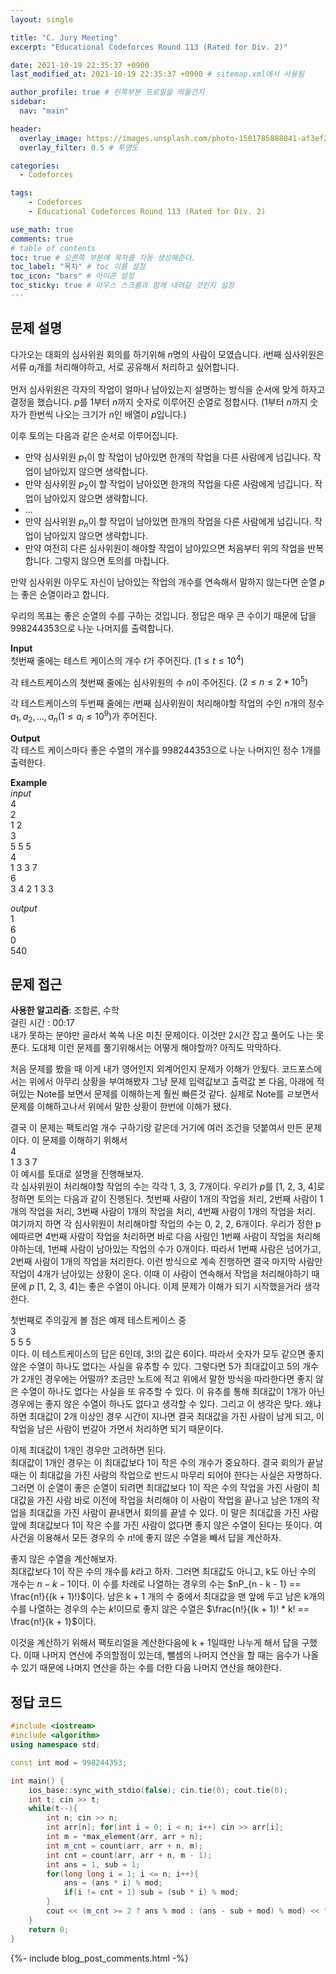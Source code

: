 ```yaml
---
layout: single

title: "C. Jury Meeting"
excerpt: "Educational Codeforces Round 113 (Rated for Div. 2)"

date: 2021-10-19 22:35:37 +0900
last_modified_at: 2021-10-19 22:35:37 +0900 # sitemap.xml에서 사용됨

author_profile: true # 왼쪽부분 프로필을 띄울건지
sidebar:
  nav: "main"

header:
  overlay_image: https://images.unsplash.com/photo-1501785888041-af3ef285b470?ixlib=rb-1.2.1&ixid=eyJhcHBfaWQiOjEyMDd9&auto=format&fit=crop&w=1350&q=80
  overlay_filter: 0.5 # 투명도

categories: 
  - Codeforces

tags: 
    - Codeforces
    - Educational Codeforces Round 113 (Rated for Div. 2)

use_math: true
comments: true
# table of contents
toc: true # 오른쪽 부분에 목차를 자동 생성해준다.
toc_label: "목차" # toc 이름 설정
toc_icon: "bars" # 아이콘 설정
toc_sticky: true # 마우스 스크롤과 함께 내려갈 것인지 설정
---
```


## 문제 설명  
다가오는 대회의 심사위원 회의를 하기위해 $n$명의 사람이 모였습니다. $i$번째 심사위원은 서류 $a_i$개를 처리해야하고, 서로 공유해서 처리하고 싶어합니다.  

먼저 심사위원은 각자의 작업이 얼마나 남아있는지 설명하는 방식을 순서에 맞게 하자고 결정을 했습니다. $p$를 $1$부터 $n$까지 숫자로 이루어진 순열로 정합시다. ($1$부터 $n$까지 숫자가 한번씩 나오는 크기가 $n$인 배열이 $p$입니다.)  

이후 토의는 다음과 같은 순서로 이루어집니다.  
* 만약 심사위원 $p_1$이 할 작업이 남아있면 한개의 작업을 다른 사람에게 넘깁니다. 작업이 남아있지 않으면 생략합니다.  
* 만약 심사위원 $p_2$이 할 작업이 남아있면 한개의 작업을 다른 사람에게 넘깁니다. 작업이 남아있지 않으면 생략합니다.  
* ...
* 만약 심사위원 $p_n$이 할 작업이 남아있면 한개의 작업을 다른 사람에게 넘깁니다. 작업이 남아있지 않으면 생략합니다.  
* 만약 여전히 다른 심사위원이 해야할 작업이 남아있으면 처음부터 위의 작업을 반복합니다. 그렇지 않으면 토의를 마칩니다.  

만약 심사위원 아무도 자신이 남아있는 작업의 개수를 연속해서 말하지 않는다면 순열 $p$는 좋은 순열이라고 합니다.  

우리의 목표는 좋은 순열의 수를 구하는 것입니다. 정답은 매우 큰 수이기 때문에 답을 $998 244 353$으로 나눈 나머지를 출력합니다.

__Input__  
첫번째 줄에는 테스트 케이스의 개수 $t$가 주어진다. $(1 \le t \le 10^4)$

각 테스트케이스의 첫번째 줄에는 심사위원의 수 $n$이 주어진다. $(2 \le n \le 2*10^5)$  

각 테스트케이스의 두번째 줄에는 $i$번째 심사위원이 처리해야할 작업의 수인 $n$개의 정수 $a_1, a_2, ..., a_n (1 \le a_i \le 10^9)$가 주어진다.  

__Output__  
각 테스트 케이스마다 좋은 수열의 개수를 $998 244 353$으로 나눈 나머지인 정수 1개를 출력한다. 

__Example__  
_input_  
4  
2  
1 2  
3  
5 5 5  
4  
1 3 3 7  
6  
3 4 2 1 3 3  


_output_  
1  
6  
0  
540  
  
  

## 문제 접근
__사용한 알고리즘__: 조합론, 수학  
걸린 시간 : 00:17  
내가 못하는 분야만 골라서 쏙쏙 나온 미친 문제이다. 이것만 2시간 잡고 풀어도 나는 못푼다. 도대체 이런 문제를 풀기위해서는 어떻게 해야할까? 아직도 막막하다.  

처음 문제를 봤을 때 이게 내가 영어인지 외계어인지 문제가 이해가 안됬다. 코드포스에서는 위에서 아무리 상황을 부여해봤자 그냥 문제 입력값보고 출력값 본 다음, 아래에 적혀있는 Note를 보면서 문제를 이해하는게 훨씬 빠른것 같다. 실제로 Note를 ㄹ보면서 문제를 이해하고나서 위에서 말한 상황이 한번에 이해가 됐다.  

결국 이 문제는 팩토리얼 개수 구하기랑 같은데 거기에 여러 조건을 덧붙여서 만든 문제이다. 이 문제를 이해하기 위해서  
4   
1 3 3 7   
이 예시를 토대로 설명을 진행해보자.  
각 심사위원이 처리해야할 작업의 수는 각각 1, 3, 3, 7개이다. 우리가 $p$를 [1, 2, 3, 4]로 정하면 토의는 다음과 같이 진행된다. 첫번째 사람이 1개의 작업을 처리, 2번째 사람이 1개의 작업을 처리, 3번째 사람이 1개의 작업을 처리, 4번째 사람이 1개의 작업을 처리. 여기까지 하면 각 심사위원이 처리해야할 작업의 수는 0, 2, 2, 6개이다. 우리가 정한 p에따르면 4번째 사람이 작업을 처리하면 바로 다음 사람인 1번째 사람이 작업을 처리해야하는데, 1번째 사람이 남아있는 작업의 수가 0개이다. 따라서 1번째 사람은 넘어가고, 2번째 사람이 1개의 작업을 처리한다. 이런 방식으로 계속 진행하면 결국 마지막 사람만 작업이 4개가 남아있는 상황이 온다. 이때 이 사람이 연속해서 작업을 처리해야하기 때문에 $p$ [1, 2, 3, 4]는 좋은 수열이 아니다. 이제 문제가 이해가 되기 시작했을거라 생각한다.  

첫번째로 주의깊게 볼 점은 예제 테스트케이스 중  
3  
5  5  5  
이다. 이 테스트케이스의 답은 6인데, 3!의 값은 6이다. 따라서 숫자가 모두 같으면 좋지 않은 수열이 하나도 없다는 사실을 유추할 수 있다. 그렇다면 5가 최대값이고 5의 개수가 2개인 경우에는 어떨까? 조금만 노트에 적고 위에서 말한 방식을 따라한다면 좋지 않은 수열이 하나도 없다는 사실을 또 유추할 수 있다. 이 유추를 통해 최대값이 1개가 아닌 경우에는 좋지 않은 수열이 하나도 없다고 생각할 수 있다. 그리고 이 생각은 맞다. 왜냐하면 최대값이 2개 이상인 경우 시간이 지나면 결국 최대값을 가진 사람이 남게 되고, 이 작업을 남은 사람이 번갈아 가면서 처리하면 되기 때문이다.  

이제 최대값이 1개인 경우만 고려하면 된다.  
최대값이 1개인 경우는 이 최대값보다 1이 작은 수의 개수가 중요하다. 결국 회의가 끝날때는 이 최대값을 가진 사람의 작업으로 반드시 마무리 되어야 한다는 사실은 자명하다. 그러면 이 순열이 좋은 순열이 되려면 최대값보다 1이 작은 수의 작업을 가진 사람이 최대값을 가진 사람 바로 이전에 작업을 처리해야 이 사람이 작업을 끝나고 남은 1개의 작업을 최대값을 가진 사람이 끝내면서 회의를 끝낼 수 있다. 이 말은 최대값을 가진 사람 앞에 최대값보다 1이 작은 수를 가진 사람이 없다면 좋지 않은 수열이 된다는 뜻이다. 여사건을 이용해서 모든 경우의 수 $n!$에 좋지 않은 수열을 빼서 답을 계산하자.  

좋지 않은 수열을 계산해보자.  
최대값보다 1이 작은 수의 개수를 $k$라고 하자. 그러면 최대값도 아니고, k도 아닌 수의 개수는 $n - k - 1$이다. 이 수를 차례로 나열하는 경우의 수는 $nP_{n - k - 1} == \frac{n!}{(k + 1)!}$이다. 남은 k + 1 개의 수 중에서 최대값을 맨 앞에 두고 남은 k개의 수를 나열하는 경우의 수는 $k!$이므로 좋지 않은 수열은 $\frac{n!}{(k + 1)! * k! == \frac{n!}{k + 1}$이다. 

이것을 계산하기 위해서 팩토리얼을 계산한다음에 k + 1일때만 나누게 해서 답을 구했다. 이때 나머지 연산에 주의할점이 있는데, 뺄셈의 나머지 연산을 할 때는 음수가 나올 수 있기 때문에 나머지 연산을 하는 수를 더한 다음 나머지 연산을 해야한다.


## 정답 코드  
```cpp
#include <iostream>
#include <algorithm>
using namespace std;

const int mod = 998244353;

int main() {
    ios_base::sync_with_stdio(false); cin.tie(0); cout.tie(0);
	int t; cin >> t;
	while(t--){
	    int n; cin >> n;
	    int arr[n]; for(int i = 0; i < n; i++) cin >> arr[i];
	    int m = *max_element(arr, arr + n);
	    int m_cnt = count(arr, arr + n, m);
	    int cnt = count(arr, arr + n, m - 1);
	    int ans = 1, sub = 1;
	    for(long long i = 1; i <= n; i++){
	        ans = (ans * i) % mod;
	        if(i != cnt + 1) sub = (sub * i) % mod;
	    }
	    cout << (m_cnt >= 2 ? ans % mod : (ans - sub + mod) % mod) << "\n";
	}
	return 0;
}
```  
{%- include blog_post_comments.html -%}
